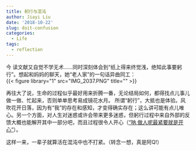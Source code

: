 ```yaml
---
title: 躬行与混沌
author: Jiayi Liu
date: '2018-10-22'
slug: doit-confusion
categories:
  - Life
tags:
  - reflection
---
```

今  读文献又自觉不学无术……同时深刻体会到“纸上得来终觉浅，绝知此事要躬行”。想起和妈妈的聊天，她“老人家”的一句话异曲同工：  
{{< figure library="1" src="IMG_2037.PNG" title="" >}}

再往大了说，生命的过程似乎最好用来折腾一番，无论结局如何，都得找点儿事儿做一做、忙起来，否则单单思考易成镜花水月。  所谓“躬行”，大抵也是体验。风吹花开日落，因为有“我”的存在和感知，才变得确实存在；这么讲可能有点儿唯心。另一个方面，对人生对迷惑或许会带来更多迷惑，但躬行过程中来自外部的反馈大概也能解开其中一部分吧，而且过程很令人开心（[“呐,做人呢最紧要就是开心”](https://movie.douban.com/subject/1329936/)）。  

这样一来，一辈子就算活在混沌中也不打紧。（转念一想，真是阿Q!）
